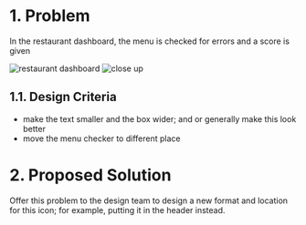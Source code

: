 # 1. Problem
In the restaurant dashboard, the menu is checked for errors and a score is given

![restaurant dashboard](https://i.imgur.com/04WmrB0.jpg)
![close up](https://i.imgur.com/zKs8nUT.png)

## 1.1. Design Criteria
- make the text smaller and the box wider; and or generally make this look better
- move the menu checker to different place

# 2. Proposed Solution

Offer this problem to the design team to design a new format and location for this icon; for example, putting it in the header instead.
